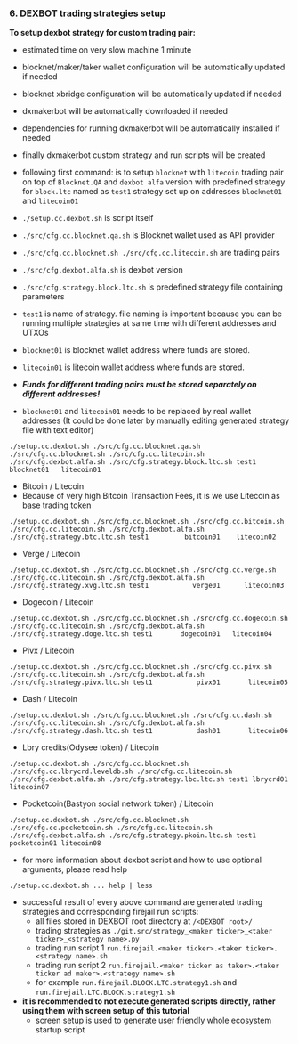 ### 6. DEXBOT trading strategies setup

**To setup dexbot strategy for custom trading pair:**
  * estimated time on very slow machine 1 minute
  * blocknet/maker/taker wallet configuration will be automatically updated if needed
  * blocknet xbridge configuration will be automatically updated if needed
  * dxmakerbot will be automatically downloaded if needed
  * dependencies for running dxmakerbot will be automatically installed if needed
  * finally dxmakerbot custom strategy and run scripts will be created
  
  * following first command: is to setup `blocknet` with `litecoin` trading pair on top of `Blocknet.QA` and `dexbot alfa` version with predefined strategy for `block.ltc` named as `test1` strategy set up on addresses `blocknet01` and `litecoin01`
  * `./setup.cc.dexbot.sh` is script itself
  * `./src/cfg.cc.blocknet.qa.sh` is Blocknet wallet used as API provider
  * `./src/cfg.cc.blocknet.sh ./src/cfg.cc.litecoin.sh` are trading pairs
  * `./src/cfg.dexbot.alfa.sh` is dexbot version
  * `./src/cfg.strategy.block.ltc.sh` is predefined strategy file containing parameters
  * `test1` is name of strategy. file naming is important because you can be running multiple strategies at same time with different addresses and UTXOs
  * `blocknet01` is blocknet wallet address where funds are stored.
  * `litecoin01` is litecoin wallet address where funds are stored.
  * ***Funds for different trading pairs must be stored separately on different addresses!***
  * `blocknet01` and `litecoin01` needs to be replaced by real wallet addresses (It could be done later by manually editing generated strategy file with text editor)
```
./setup.cc.dexbot.sh ./src/cfg.cc.blocknet.qa.sh ./src/cfg.cc.blocknet.sh ./src/cfg.cc.litecoin.sh ./src/cfg.dexbot.alfa.sh ./src/cfg.strategy.block.ltc.sh test1      blocknet01   litecoin01
```
  * Bitcoin / Litecoin
  * Because of very high Bitcoin Transaction Fees, it is we use Litecoin as base trading token
```
./setup.cc.dexbot.sh ./src/cfg.cc.blocknet.sh ./src/cfg.cc.bitcoin.sh ./src/cfg.cc.litecoin.sh ./src/cfg.dexbot.alfa.sh ./src/cfg.strategy.btc.ltc.sh test1         bitcoin01    litecoin02
```
  * Verge / Litecoin
```
./setup.cc.dexbot.sh ./src/cfg.cc.blocknet.sh ./src/cfg.cc.verge.sh ./src/cfg.cc.litecoin.sh ./src/cfg.dexbot.alfa.sh ./src/cfg.strategy.xvg.ltc.sh test1           verge01      litecoin03
```
  * Dogecoin / Litecoin
```
./setup.cc.dexbot.sh ./src/cfg.cc.blocknet.sh ./src/cfg.cc.dogecoin.sh ./src/cfg.cc.litecoin.sh ./src/cfg.dexbot.alfa.sh ./src/cfg.strategy.doge.ltc.sh test1       dogecoin01   litecoin04
```
  * Pivx / Litecoin
```
./setup.cc.dexbot.sh ./src/cfg.cc.blocknet.sh ./src/cfg.cc.pivx.sh ./src/cfg.cc.litecoin.sh ./src/cfg.dexbot.alfa.sh ./src/cfg.strategy.pivx.ltc.sh test1           pivx01       litecoin05
```
  * Dash / Litecoin
```
./setup.cc.dexbot.sh ./src/cfg.cc.blocknet.sh ./src/cfg.cc.dash.sh ./src/cfg.cc.litecoin.sh ./src/cfg.dexbot.alfa.sh ./src/cfg.strategy.dash.ltc.sh test1           dash01       litecoin06
```
  * Lbry credits(Odysee token) / Litecoin
```
./setup.cc.dexbot.sh ./src/cfg.cc.blocknet.sh ./src/cfg.cc.lbrycrd.leveldb.sh ./src/cfg.cc.litecoin.sh ./src/cfg.dexbot.alfa.sh ./src/cfg.strategy.lbc.ltc.sh test1 lbrycrd01    litecoin07
```
  * Pocketcoin(Bastyon social network token) / Litecoin
```
./setup.cc.dexbot.sh ./src/cfg.cc.blocknet.sh ./src/cfg.cc.pocketcoin.sh ./src/cfg.cc.litecoin.sh ./src/cfg.dexbot.alfa.sh ./src/cfg.strategy.pkoin.ltc.sh test1    pocketcoin01 litecoin08
```
  * for more information about dexbot script and how to use optional arguments, please read help
```
./setup.cc.dexbot.sh ... help | less
```

  * successful result of every above command are generated trading strategies and corresponding firejail run scripts:
    * all files stored in DEXBOT root directory at `/<DEXBOT root>/`
    * trading strategies as `./git.src/strategy_<maker ticker>_<taker ticker>_<strategy name>.py`
    * trading run script 1 `run.firejail.<maker ticker>.<taker ticker>.<strategy name>.sh`
    * trading run script 2 `run.firejail.<maker ticker as taker>.<taker ticker ad maker>.<strategy name>.sh`
    * for example `run.firejail.BLOCK.LTC.strategy1.sh` and `run.firejail.LTC.BLOCK.strategy1.sh`
  * **it is recommended to not execute generated scripts directly, rather using them with screen setup of this tutorial**
    * screen setup is used to generate user friendly whole ecosystem startup script

